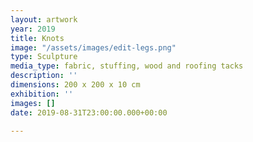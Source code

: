 ```yaml
---
layout: artwork
year: 2019
title: Knots
image: "/assets/images/edit-legs.png"
type: Sculpture
media_type: fabric, stuffing, wood and roofing tacks
description: ''
dimensions: 200 x 200 x 10 cm
exhibition: ''
images: []
date: 2019-08-31T23:00:00.000+00:00

---
```


